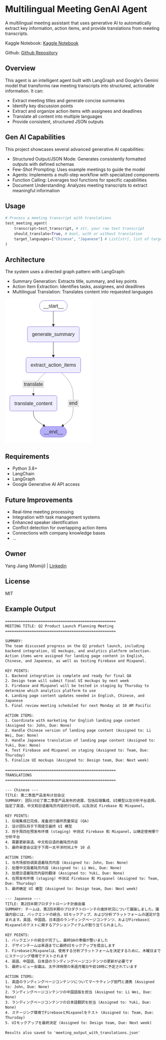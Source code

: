# Multilingual Meeting GenAI Agent

A multilingual meeting assistant that uses generative AI to automatically extract key information, action items, and provide translations from meeting transcripts.

Kaggle Notebook: [Kaggle Notebook](https://www.kaggle.com/code/hellomomiji/capstone-project-gen-ai-intensive-course-2025q1)

Github: [Github Repository](https://github.com/hellomomiji/multilingual-meeting-genai-agent)

## Overview
This agent is an intelligent agent built with LangGraph and Google's Gemini model that transforms raw meeting transcripts into structured, actionable information. It can:

- Extract meeting titles and generate concise summaries
- Identify key discussion points
- Extract and organize action items with assignees and deadlines
- Translate all content into multiple languages
- Provide consistent, structured JSON outputs

## Gen AI Capabilities
This project showcases several advanced generative AI capabilities:

- Structured Output/JSON Mode: Generates consistently formatted outputs with defined schemas
- Few-Shot Prompting: Uses example meetings to guide the model
- Agents: Implements a multi-step workflow with specialized components
- Function Calling: Leverages tool functions for specific capabilities
- Document Understanding: Analyzes meeting transcripts to extract meaningful information

## Usage
```python
# Process a meeting transcript with translations
test_meeting_agent(
    transcript=test_transcript, # str, your raw text transcript
    should_translate=True, # bool, with or without translation
    target_languages=["Chinese", "Japanese"] # List[str], list of target languages to translate
)
```
## Architecture

The system uses a directed graph pattern with LangGraph:

- Summary Generation: Extracts title, summary, and key points
- Action Item Extraction: Identifies tasks, assignees, and deadlines
- Multilingual Translation: Translates content into requested languages

![graph](https://github.com/hellomomiji/hellomomiji.github.io/blob/main/static/images/meeting-genai-agent/graph.png)


## Requirements

- Python 3.8+
- LangChain
- LangGraph
- Google Generative AI API access

## Future Improvements
- Real-time meeting processing
- Integration with task management systems
- Enhanced speaker identification
- Conflict detection for overlapping action items
- Connections with company knowledge bases
- ...

## Owner
Yang Jiang (Momiji) | [Linkedin](https://www.linkedin.com/in/yang-jiang-koyo)

## License
MIT

## Example Output
```
==================================================
MEETING TITLE: Q2 Product Launch Planning Meeting
==================================================

SUMMARY:
The team discussed progress on the Q2 product launch, including backend integration, UI mockups, and analytics platform selection. Action items were assigned for landing page content in English, Chinese, and Japanese, as well as testing Firebase and Mixpanel.

KEY POINTS:
1. Backend integration is complete and ready for final QA
2. Design team will submit final UI mockups by next week
3. Firebase and Mixpanel will be tested in staging by Thursday to determine which analytics platform to use
4. Landing page content updates needed in English, Chinese, and Japanese
5. Final review meeting scheduled for next Monday at 10 AM Pacific

ACTION ITEMS:
1. Coordinate with marketing for English landing page content (Assigned to: John, Due: None)
2. Handle Chinese version of landing page content (Assigned to: Li Wei, Due: None)
3. Handle Japanese translation of landing page content (Assigned to: Yuki, Due: None)
4. Test Firebase and Mixpanel on staging (Assigned to: Team, Due: Thursday)
5. Finalize UI mockups (Assigned to: Design team, Due: Next week)

==================================================
TRANSLATIONS
==================================================

--- Chinese ---
TITLE: 第二季度产品发布计划会议
SUMMARY: 团队讨论了第二季度产品发布的进展，包括后端集成、UI模型以及分析平台选择。指定了英语、中文和日语着陆页内容的行动项，以及测试 Firebase 和 Mixpanel。

KEY POINTS:
1. 后端集成已完成，准备进行最终质量保证 (QA)
2. 设计团队将于下周提交最终 UI 模型
3. 将于周四在预发布环境 (staging) 中测试 Firebase 和 Mixpanel，以确定使用哪个分析平台
4. 需要更新英语、中文和日语的着陆页内容
5. 最终审查会议定于下周一太平洋时间上午 10 点

ACTION ITEMS:
1. 与市场部协调英语着陆页内容 (Assigned to: John, Due: None)
2. 处理中文版着陆页内容 (Assigned to: Li Wei, Due: None)
3. 处理日语着陆页内容的翻译 (Assigned to: Yuki, Due: None)
4. 在预发布环境 (staging) 中测试 Firebase 和 Mixpanel (Assigned to: Team, Due: Thursday)
5. 最终确定 UI 模型 (Assigned to: Design team, Due: Next week)

--- Japanese ---
TITLE: 第2四半期プロダクトローンチ計画会議
SUMMARY: チームは、第2四半期のプロダクトローンチの進捗状況について議論しました。議論内容には、バックエンドの統合、UIモックアップ、および分析プラットフォームの選定が含まれます。英語、中国語、日本語のランディングページコンテンツ、およびFirebaseとMixpanelのテストに関するアクションアイテムが割り当てられました。

KEY POINTS:
1. バックエンドの統合が完了し、最終QAの準備が整いました
2. デザインチームは来週までに最終UIモックアップを提出します
3. FirebaseとMixpanelは、使用する分析プラットフォームを決定するために、木曜日までにステージング環境でテストされます
4. 英語、中国語、日本語のランディングページコンテンツの更新が必要です
5. 最終レビュー会議は、太平洋時間の来週月曜日午前10時に予定されています

ACTION ITEMS:
1. 英語のランディングページコンテンツについてマーケティング部門と連携 (Assigned to: John, Due: None)
2. ランディングページコンテンツの中国語版を担当 (Assigned to: Li Wei, Due: None)
3. ランディングページコンテンツの日本語翻訳を担当 (Assigned to: Yuki, Due: None)
4. ステージング環境でFirebaseとMixpanelをテスト (Assigned to: Team, Due: Thursday)
5. UIモックアップを最終決定 (Assigned to: Design team, Due: Next week)

Results also saved to 'meeting_output_with_translations.json'
```
